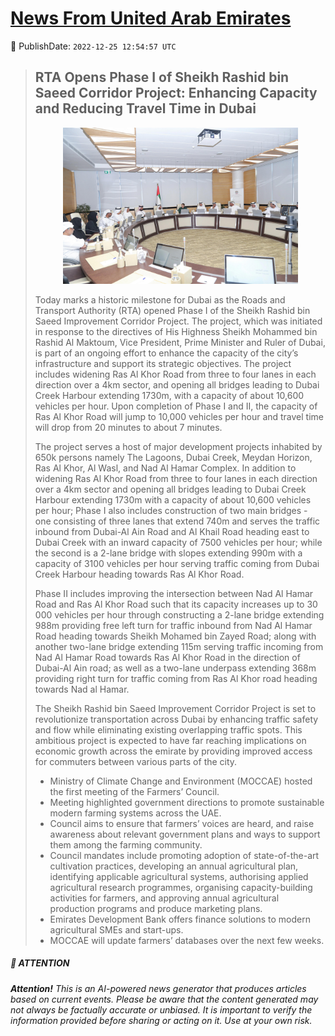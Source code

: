 [News From United Arab Emirates](https://github.com/UAE-Camel/News)
==========


📆 PublishDate: `2022-12-25 12:54:57 UTC`


> ## RTA Opens Phase I of Sheikh Rashid bin Saeed Corridor Project: Enhancing Capacity and Reducing Travel Time in Dubai
> <p align="center"><img height="250" src="https://github.com/UAE-Camel/News/raw/main/images/1395303114098.jpg"></p
> 
> Today marks a historic milestone for Dubai as the Roads and Transport Authority (RTA) opened Phase I of the Sheikh Rashid bin Saeed Improvement Corridor Project. The project, which was initiated in response to the directives of His Highness Sheikh Mohammed bin Rashid Al Maktoum, Vice President, Prime Minister and Ruler of Dubai, is part of an ongoing effort to enhance the capacity of the city’s infrastructure and support its strategic objectives.
> The project includes widening Ras Al Khor Road from three to four lanes in each direction over a 4km sector, and opening all bridges leading to Dubai Creek Harbour extending 1730m, with a capacity of about 10,600 vehicles per hour. Upon completion of Phase I and II, the capacity of Ras Al Khor Road will jump to 10,000 vehicles per hour and travel time will drop from 20 minutes to about 7 minutes.
> 
> The project serves a host of major development projects inhabited by 650k persons namely The Lagoons, Dubai Creek, Meydan Horizon, Ras Al Khor, Al Wasl, and Nad Al Hamar Complex. In addition to widening Ras Al Khor Road from three to four lanes in each direction over a 4km sector and opening all bridges leading to Dubai Creek Harbour extending 1730m with a capacity of about 10,600 vehicles per hour; Phase I also includes construction of two main bridges - one consisting of three lanes that extend 740m and serves the traffic inbound from Dubai-Al Ain Road and Al Khail Road heading east to Dubai Creek with an inward capacity of 7500 vehicles per hour; while the second is a 2-lane bridge with slopes extending 990m with a capacity of 3100 vehicles per hour serving traffic coming from Dubai Creek Harbour heading towards Ras Al Khor Road.
> 
> Phase II includes improving the intersection between Nad Al Hamar Road and Ras Al Khor Road such that its capacity increases up to 30 000 vehicles per hour through constructing a 2-lane bridge extending 988m providing free left turn for traffic inbound from Nad Al Hamar Road heading towards Sheikh Mohamed bin Zayed Road; along with another two-lane bridge extending 115m serving traffic incoming from Nad Al Hamar Road towards Ras Al Khor Road in the direction of Dubai-Al Ain road; as well as a two-lane underpass extending 368m providing right turn for traffic coming from Ras Al Khor road heading towards Nad al Hamar.
> 
> The Sheikh Rashid bin Saeed Improvement Corridor Project is set to revolutionize transportation across Dubai by enhancing traffic safety and flow while eliminating existing overlapping traffic spots. This ambitious project is expected to have far reaching implications on economic growth across the emirate by providing improved access for commuters between various parts of the city.
> 
> - Ministry of Climate Change and Environment (MOCCAE) hosted the first meeting of the Farmers’ Council.
> - Meeting highlighted government directions to promote sustainable modern farming systems across the UAE.
> - Council aims to ensure that farmers’ voices are heard, and raise awareness about relevant government plans and ways to support them among the farming community.
> - Council mandates include promoting adoption of state-of-the-art cultivation practices, developing an annual agricultural plan, identifying applicable agricultural systems, authorising applied agricultural research programmes, organising capacity-building activities for farmers, and approving annual agricultural production programs and produce marketing plans.
> - Emirates Development Bank offers finance solutions to modern agricultural SMEs and start-ups.
> - MOCCAE will update farmers’ databases over the next few weeks.


##### 📝 ATTENTION

###### **Attention!** This is an AI-powered news generator that produces articles based on current events. Please be aware that the content generated may not always be factually accurate or unbiased. It is important to verify the information provided before sharing or acting on it. Use at your own risk.
